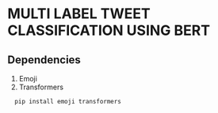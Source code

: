 # MULTI LABEL TWEET CLASSIFICATION USING BERT




## Dependencies

1. Emoji
2. Transformers


```bash
  pip install emoji transformers
```

